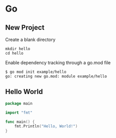 # Go

## New Project

Create a blank directory
```
mkdir hello
cd hello
```

Enable dependency tracking through a go.mod file
```
$ go mod init example/hello
go: creating new go.mod: module example/hello
```

## Hello World

```go
package main

import "fmt"

func main() {
    fmt.Println("Hello, World!")
}
```
